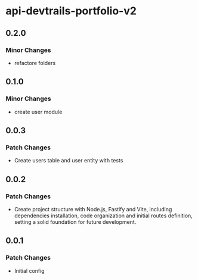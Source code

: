 # api-devtrails-portfolio-v2

## 0.2.0

### Minor Changes

- refactore folders

## 0.1.0

### Minor Changes

- create user module

## 0.0.3

### Patch Changes

- Create users table and user entity with tests

## 0.0.2

### Patch Changes

- Create project structure with Node.js, Fastify and Vite, including dependencies installation, code organization and initial routes definition, setting a solid foundation for future development.

## 0.0.1

### Patch Changes

- Initial config
